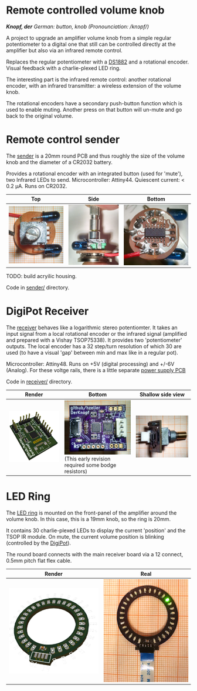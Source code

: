 Remote controlled volume knob
=============================

_**Knopf, der** German: button, knob (Pronounciation: /knɔpf/)_

A project to upgrade an amplifier volume knob from a simple regular
potentiometer to a digital one that still can be controlled
directly at the amplifier but also via an infrared remote control.

Replaces the regular potentiometer with a [DS1882] and a rotational encoder.
Visual feedback with a charlie-plexed LED ring.

The interesting part is the infrared remote control: another rotational encoder,
with an infrared transmitter: a wireless extension of the volume knob.

The rotational encoders have a secondary push-button function which is used to
enable muting. Another press on that button will un-mute and go back to the
original volume.

# Remote control sender
The [sender](./pcb/remote-control) is a 20mm round PCB and thus roughly the
size of the volume knob and the diameter of a CR2032 battery.

Provides a rotational encoder with an integrated button (used for 'mute'), two
Infrared LEDs to send.
Microcontroller: Attiny44. Quiescent current: < 0.2 μA. Runs on CR2032.


Top                    | Side                       | Bottom
-----------------------|----------------------------|--------------------------
![](img/sender-top.jpg)|![](img/sender-sideways.jpg)|![](img/sender-bottom.jpg)

TODO: build acryilic housing.

Code in [sender/](./sender) directory.

# DigiPot Receiver

The [receiver](pcb/digi-pot) behaves like a logarithmic stereo potentiomter.
It takes an input signal from a local rotational encoder or the infrared
signal (amplified and prepared with a Vishay TSOP75338).
It provides two 'potentiometer' outputs. The local encoder has a 32 step/turn
resolution of which 30 are used (to have a visual 'gap' between min and max
like in a regular pot).

Microcontroller: Attiny48.
Runs on +5V (digital processing) and +/-6V (Analog). For these voltge rails,
there is a little separate [power supply PCB](./pcb/power)

Code in [receiver/](./receiver) directory.

Render                      |  Bottom                      | Shallow side view
----------------------------|------------------------------|----------------------------|
![](img/digi-pot-render.png)|![](img/receiver-bottom.jpg) (This early revision required some bodge resistors)|![](img/receiver-shallow-side.jpg)|


# LED Ring
The [LED ring](./pcb/led-ring) is mounted on the front-panel of the amplifier
around the volume knob. In this case, this is a 19mm knob, so the ring is 20mm.

It contains 30 charlie-plexed LEDs to display the current 'position' and the
TSOP IR module. On mute, the current volume position is blinking (controlled by
the [DigiPot](./pcb/digi-pot)).

The round board connects with the main receiver board via a 12 connect,
0.5mm pitch flat flex cable.

Render                       | Real
-----------------------------|----------------------
![](img/led-ring-render.png) | ![](img/led-ring.jpg)

[DS1882]: https://datasheets.maximintegrated.com/en/ds/DS1882.pdf